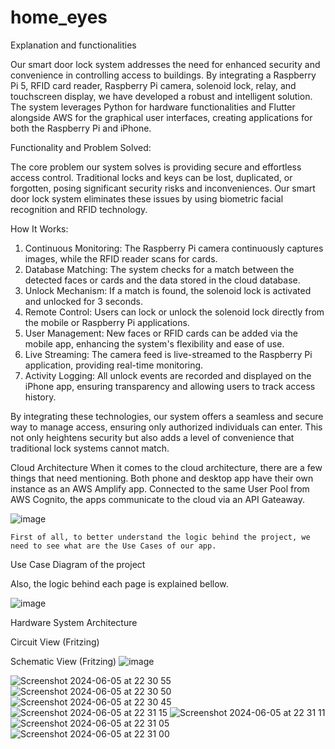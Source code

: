 # home_eyes

Explanation and functionalities

Our smart door lock system addresses the need for enhanced security and convenience in controlling access to buildings. By integrating a Raspberry Pi 5, RFID card reader, Raspberry Pi camera, solenoid lock, relay, and touchscreen display, we have developed a robust and intelligent solution. The system leverages Python for hardware functionalities and Flutter alongside AWS for the graphical user interfaces, creating applications for both the Raspberry Pi and iPhone.

Functionality and Problem Solved:

The core problem our system solves is providing secure and effortless access control. Traditional locks and keys can be lost, duplicated, or forgotten, posing significant security risks and inconveniences. Our smart door lock system eliminates these issues by using biometric facial recognition and RFID technology.

How It Works:

1.	Continuous Monitoring: The Raspberry Pi camera continuously captures images, while the RFID reader scans for cards.
2.	Database Matching: The system checks for a match between the detected faces or cards and the data stored in the cloud database.
3.	Unlock Mechanism: If a match is found, the solenoid lock is activated and unlocked for 3 seconds.
4.	Remote Control: Users can lock or unlock the solenoid lock directly from the mobile or Raspberry Pi applications.
5.	User Management: New faces or RFID cards can be added via the mobile app, enhancing the system's flexibility and ease of use.
6.	Live Streaming: The camera feed is live-streamed to the Raspberry Pi application, providing real-time monitoring.
7.	Activity Logging: All unlock events are recorded and displayed on the iPhone app, ensuring transparency and allowing users to track access history.

By integrating these technologies, our system offers a seamless and secure way to manage access, ensuring only authorized individuals can enter. This not only heightens security but also adds a level of convenience that traditional lock systems cannot match.


Cloud Architecture
	When it comes to the cloud architecture, there are a few things that need mentioning. Both phone and desktop app have their own instance as an AWS Amplify app. Connected to the same User Pool from AWS Cognito, the apps communicate to the cloud via an API Gateaway.
 
 

![image](https://github.com/anisiaap/home_eyes/assets/93073444/f4a08be7-3210-46ba-a860-665fe729ef70)

	First of all, to better understand the logic behind the project, we need to see what are the Use Cases of our app.

 
Use Case Diagram of the project










Also, the logic behind each page is explained bellow.
     

![image](https://github.com/anisiaap/home_eyes/assets/93073444/75f2bdda-1684-4c8e-aefe-3e2017c92b14)

Hardware System Architecture

 


Circuit View (Fritzing)


 
Schematic View (Fritzing)
![image](https://github.com/anisiaap/home_eyes/assets/93073444/01f60dcd-eb89-4792-8af0-3db1897c6b4b)






![Screenshot 2024-06-05 at 22 30 55](https://github.com/anisiaap/home_eyes/assets/93073444/6b8f35e9-60e4-45d2-8956-baf03e257f0d)
![Screenshot 2024-06-05 at 22 30 50](https://github.com/anisiaap/home_eyes/assets/93073444/91a28d15-f59f-48a0-abd6-57bc4567bbf0)
![Screenshot 2024-06-05 at 22 30 45](https://github.com/anisiaap/home_eyes/assets/93073444/c2190bce-d1db-4956-8250-1cb3b82b7bf1)
![Screenshot 2024-06-05 at 22 31 15](https://github.com/anisiaap/home_eyes/assets/93073444/9052a1d9-43fb-4077-8ed9-e88a34a8d59b)
![Screenshot 2024-06-05 at 22 31 11](https://github.com/anisiaap/home_eyes/assets/93073444/49fb3982-e13b-442c-ba3e-beb5714917c2)
![Screenshot 2024-06-05 at 22 31 05](https://github.com/anisiaap/home_eyes/assets/93073444/93c459db-3753-4164-bffe-7c0e8bd9a66c)
![Screenshot 2024-06-05 at 22 31 00](https://github.com/anisiaap/home_eyes/assets/93073444/363f5093-d1a4-4aef-a24c-03a10cea651f)
